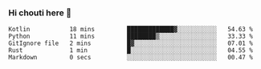 ### Hi chouti here 👋


<!--START_SECTION:waka-->

```text
Kotlin           18 mins         █████████████▓░░░░░░░░░░░   54.63 %
Python           11 mins         ████████▒░░░░░░░░░░░░░░░░   33.33 %
GitIgnore file   2 mins          █▓░░░░░░░░░░░░░░░░░░░░░░░   07.01 %
Rust             1 min           █░░░░░░░░░░░░░░░░░░░░░░░░   04.55 %
Markdown         0 secs          ░░░░░░░░░░░░░░░░░░░░░░░░░   00.47 %
```

<!--END_SECTION:waka-->

<!--
**l0nl1f3/l0nl1f3** is a ✨ _special_ ✨ repository because its `README.md` (this file) appears on your GitHub profile.

Here are some ideas to get you started:

- 🔭 I’m currently working on ...
- 🌱 I’m currently learning ...
- 👯 I’m looking to collaborate on ...
- 🤔 I’m looking for help with ...
- 💬 Ask me about ...
- 📫 How to reach me: ...
- 😄 Pronouns: ...
- ⚡ Fun fact: ...
-->
